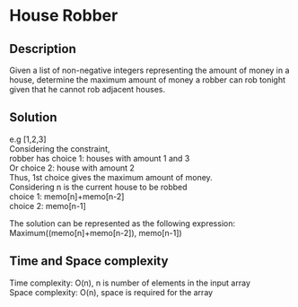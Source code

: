 # House Robber

## Description

Given a list of non-negative integers representing the amount of money in a house, determine the maximum amount of money a robber can rob tonight given that he cannot rob adjacent houses.

## Solution

e.g [1,2,3]<br>
Considering the constraint,<br>
robber has choice 1: houses with amount 1 and 3<br>
Or choice 2: house with amount 2<br>
Thus, 1st choice gives the maximum amount of money.<br>
Considering n is the current house to be robbed<br>
choice 1: memo[n]+memo[n-2]<br>
choice 2: memo[n-1]<br>

The solution can be represented as the following expression:<br>
Maximum((memo[n]+memo[n-2]), memo[n-1])<br>

## Time and Space complexity

Time complexity: O(n), n is number of elements in the input array<br>
Space complexity: O(n), space is required for the array
